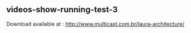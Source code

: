 ## videos-show-running-test-3
Download available at : http://www.multicast.com.br/laura-architecture/
